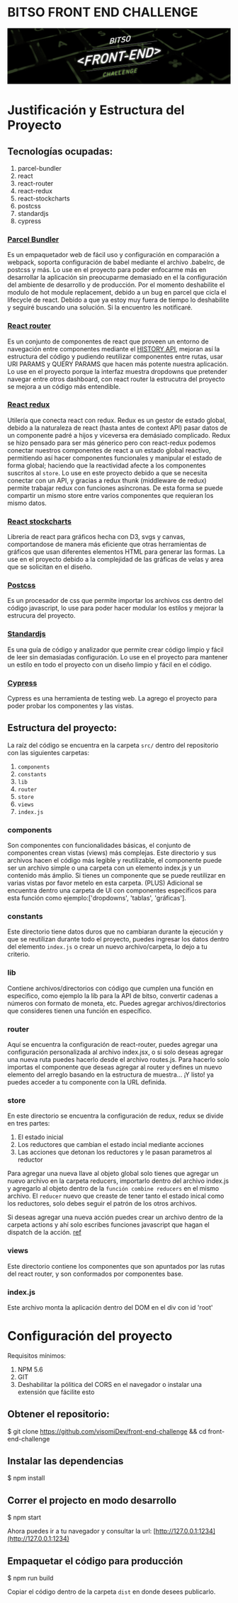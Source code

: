 # BITSO FRONT END CHALLENGE

![Front End Challenge Image](https://github.com/bitsoex/front-end-challenge/blob/master/bann_bfec.jpg)

# Justificación y Estructura del Proyecto

## Tecnologías ocupadas:

1. parcel-bundler
2. react
3. react-router
4. react-redux
5. react-stockcharts
6. postcss
7. standardjs
8. cypress

### [Parcel Bundler](https://parceljs.org/)

Es un empaquetador web de fácil uso y configuración en comparación a webpack, soporta configuración de babel mediante el archivo .babelrc, de postcss y más. Lo use en el proyecto para poder enfocarme más en desarrollar la aplicación sin preocuparme demasiado en el la configuración del ambiente de desarrollo y de producción. Por el momento deshabilite el modulo de hot module replacement, debido a un bug en parcel que cicla el lifecycle de react. Debido a que ya estoy muy fuera de tiempo lo deshabilite y seguiré buscando una solución. Si la encuentro les notificaré.

### [React router](https://reacttraining.com/react-router/)

Es un conjunto de componentes de react que proveen un entorno de navegación entre componentes mediante el [HISTORY API](https://developer.mozilla.org/es/docs/DOM/Manipulando_el_historial_del_navegador), mejoran así la estructura del código y pudiendo reutilizar componentes entre rutas, usar URI PARAMS y QUERY PARAMS que hacen más potente nuestra aplicación.
Lo use en el proyecto porque la interfaz muestra dropdowns que pretender navegar entre otros dashboard, con react router la estrucutra del proyecto se mejora a un código más entendible.

### [React redux](https://redux.js.org/basics/usage-with-react)

Utilería que conecta react con redux. Redux es un gestor de estado global, debido a la naturaleza de react (hasta antes de context API) pasar datos de un componente padré a hijos y viceversa era demásiado complicado. Redux se hizo pensado para ser más génerico pero con react-redux podemos conectar nuestros componentes de react a un estado global reactivo, permitiendo así hacer componentes funcionales y manipular el estado de forma global; haciendo que la reactividad afecte a los componentes suscritos al `store`. Lo use en este proyecto debido a que se necesita conectar con un API, y gracias a redux thunk (middleware de redux) permite trabajar redux con funciones asíncronas. De esta forma se puede compartir un mismo store entre varios componentes que requieran los mismo datos.

### [React stockcharts](http://rrag.github.io/react-stockcharts/documentation.html)

Libreria de react para gráficos hecha con D3, svgs y canvas, comportandose de manera más eficiente que otras herramientas de gráficos que usan diferentes elementos HTML para generar las formas. La use en el proyecto debido a la complejidad de las gráficas de velas y area que se solicitan en el diseño.

### [Postcss](https://postcss.org/)

Es un procesador de css que permite importar los archivos css dentro del código javascript, lo use para poder hacer modular los estilos y mejorar la estrucura del proyecto.

### [Standardjs](https://standardjs.com/#usage)

Es una guía de código y analizador que permite crear código limpio y fácil de leer sin demasiadas configuración. Lo use en el proyecto para mantener un estilo en todo el proyecto con un diseño limpio y fácil en el código.

### [Cypress](https://www.cypress.io/)

Cypress es una herramienta de testing web. La agrego el proyecto para poder probar los componentes y las vistas.

## Estructura del proyecto:
La raíz del código se encuentra en la carpeta `src/` dentro del repositorio con las siguientes carpetas:

1. `components`
2. `constants`
3. `lib`
4. `router`
5. `store`
6. `views`
7. `index.js`

### components

Son componentes con funcionalidades básicas, el conjunto de componentes crean vistas (views) más complejas. Este directorio y sus archivos hacen el código más legible y reutilizable, el componente puede ser un archivo simple o una carpeta con un elemento index.js y un contenido más ámplio. Si tienes un componente que se puede reutilizar en varias vistas por favor metelo en esta carpeta.
(PLUS) Adicional se encuentra dentro una carpeta de UI con componentes especificos para esta función como ejemplo:['dropdowns', 'tablas', 'gráficas'].

### constants

Este directorio tiene datos duros que no cambiaran durante la ejecución y que se reutilizan durante todo el proyecto, puedes ingresar los datos dentro del elemento `index.js` o crear un nuevo archivo/carpeta, lo dejo a tu criterio.

### lib

Contiene archivos/directorios con código que cumplen una función en especifico, como ejemplo la lib para la API de bitso, convertir cadenas a números con formato de moneta, etc. Puedes agregar archivos/directorios que consideres tienen una función en específico.

### router

Aquí se encuentra la configuración de react-router, puedes agregar una configuración personalizada al archivo index.jsx, o si solo deseas agregar una nueva ruta puedes hacerlo desde el archivo routes.js. Para hacerlo solo importas el componente que deseas agregar al router y defines un nuevo elemento del arreglo basando en la estructura de muestra... ¡Y listo! ya puedes acceder a tu componente con la URL definida.

### store

En este directorio se encuentra la configuración de redux, redux se divide en tres partes:
1. El estado inicial
2. Los reductores que cambian el estado incial mediante acciones
3. Las acciones que detonan los reductores y le pasan parametros al reductor

Para agregar una nueva llave al objeto global solo tienes que agregar un nuevo archivo en la carpeta reducers, importarlo dentro del archivo index.js y agregarlo al objeto dentro de la `función combine reducers` en el mismo archivo. El `reducer` nuevo que creaste de tener tanto el estado inical como los reductores, solo debes seguir el patrón de los otros archivos.

Si deseas agregar una nueva acción puedes crear un archivo dentro de la carpeta actions y ahí solo escribes funciones javascript que hagan el dispatch de la acción. [ref](https://redux.js.org/basics/actions)

### views

Este directorio contiene los componentes que son apuntados por las rutas del react router, y son conformados por componentes base.

### index.js

Este archivo monta la aplicación dentro del DOM en el div con id 'root'


# Configuración del proyecto
Requisitos mínimos:
1. NPM 5.6
2. GIT
3. Deshabilitar la pólitica del CORS en el navegador o instalar una extensión que fácilite esto

## Obtener el repositorio:

$ git clone https://github.com/visomiDev/front-end-challenge && cd front-end-challenge

## Instalar las dependencias

$ npm install

## Correr el projecto en modo desarrollo

$ npm start

Ahora puedes ir a tu navegador y consultar la url: [http://127.0.0.1:1234](http://127.0.0.1:1234)

## Empaquetar el código para producción

$ npm run build

Copiar el código dentro de la carpeta `dist` en donde desees publicarlo.
